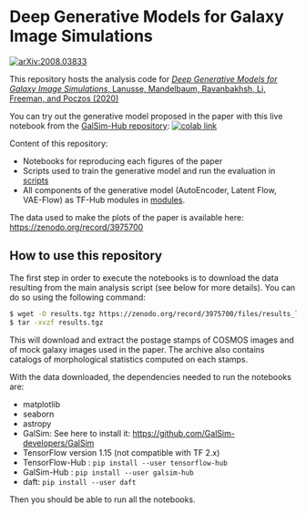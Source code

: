 # Deep Generative Models for Galaxy Image Simulations

[![arXiv:2008.03833](https://img.shields.io/badge/astro--ph.IM-arXiv%3A2008.03833-B31B1B.svg)](https://arxiv.org/abs/2008.03833)

This repository hosts the analysis code for [*Deep Generative Models for Galaxy Image Simulations*, Lanusse, Mandelbaum, Ravanbakhsh, Li, Freeman, and Poczos (2020)](https://arxiv.org/abs/2008.03833)


You can try out the generative model proposed in the paper with this live notebook from the [GalSim-Hub repository](https://github.com/McWilliamsCenter/galsim_hub): [![colab link](https://colab.research.google.com/assets/colab-badge.svg)](https://colab.research.google.com/github/McWilliamsCenter/galsim_hub/blob/master/notebooks/GalsimHubDemo.ipynb)

Content of this repository:
  - Notebooks for reproducing each figures of the paper
  - Scripts used to train the generative model and run the evaluation in [scripts](scripts)
  - All components of the generative model (AutoEncoder, Latent Flow,  VAE-Flow)
  as TF-Hub modules in [modules](modules).

The data used to make the plots of the paper is available here: https://zenodo.org/record/3975700

## How to use this repository

The first step in order to execute the notebooks is to download the data resulting
from the main analysis script (see below for more details). You can do so using the
following command:

```bash
$ wget -O results.tgz https://zenodo.org/record/3975700/files/results_lanusse2020.tar.gz?download=1
$ tar -xvzf results.tgz
```

This will download and extract the postage stamps of COSMOS images and of mock
galaxy images used in the paper. The archive also contains catalogs of morphological
statistics computed on each stamps.

With the data downloaded, the dependencies needed to run the notebooks are:
  - matplotlib
  - seaborn
  - astropy
  - GalSim: See here to install it: https://github.com/GalSim-developers/GalSim
  - TensorFlow version 1.15 (not compatible with TF 2.x)
  - TensorFlow-Hub : `pip install --user tensorflow-hub`
  - GalSim-Hub : `pip install --user galsim-hub`
  - daft: `pip install --user daft`

Then you should be able to run all the notebooks.
